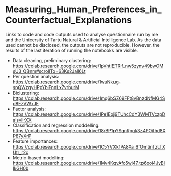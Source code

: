 # Measuring_Human_Preferences_in_Counterfactual_Explanations
Links to code and code outputs used to analyse questionnaire run by me and the Unicersity of Tartu Natural &amp; Artificial Intelligence Lab. As the data used cannot be disclosed, the outputs are not reproducible. However, the results of the last iteration of running the notebooks are visible.

* Data cleaning, preliminary clustering: https://colab.research.google.com/drive/1pVhtIETRlf_nw5zynv49bwOMsU3_QBnm#scrollTo=63Ks2Jall6Lt
* Per question analysis: https://colab.research.google.com/drive/1wuNkug-spQWzgyHPpYbiFnnLx7vrburM
* Biclustering: https://colab.research.google.com/drive/1mq6bSZ69FFt8vBnzdNfMG4Sd8EzVWxJF
* Factor analysis: https://colab.research.google.com/drive/1Pe1Eoj9TUhcCdY3WMTVczpDaisvlIrXX
* Classification and regression moddelling: https://colab.research.google.com/drive/18rBP1pYSqnRpqk3z4POifhd8XP87yXrP
* Feature importances: https://colab.research.google.com/drive/1C5YVXk1PA8Xa_6fOmtinTzLTXUtr_r2c
* Metric-based modelling: https://colab.research.google.com/drive/1Mv4KqvAfo5wj47_tp6ooi4JyBIlkGH0b

